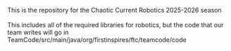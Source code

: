 This is the repository for the Chaotic Current Robotics 2025-2026 season </br>
</br>
This includes all of the required libraries for robotics, but the code that our team writes will go in TeamCode/src/main/java/org/firstinspires/ftc/teamcode/code
